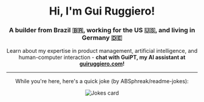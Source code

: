 <h1 align="center">Hi, I'm Gui Ruggiero!</h1>
<h3 align="center">A builder from Brazil 🇧🇷, working for the US 🇺🇸, and living in Germany 🇩🇪</h3>

<p align="center">Learn about my expertise in product management, artificial intelligence, and human-computer interaction - <b>chat with GuiPT, my AI assistant at <a href="https://guiruggiero.com/?utm_source=github&utm_medium=profile" target="_blank">guiruggiero.com</a>!</b></p>

<hr>

<p align="center">While you're here, here's a quick joke (by ABSphreak/readme-jokes):</p>

<div align="center"><img src="https://readme-jokes.vercel.app/api" alt="Jokes card"/><div>